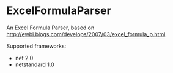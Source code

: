 # ExcelFormulaParser
An Excel Formula Parser, based on http://ewbi.blogs.com/develops/2007/03/excel_formula_p.html.

Supported frameworks:
- net 2.0
- netstandard 1.0